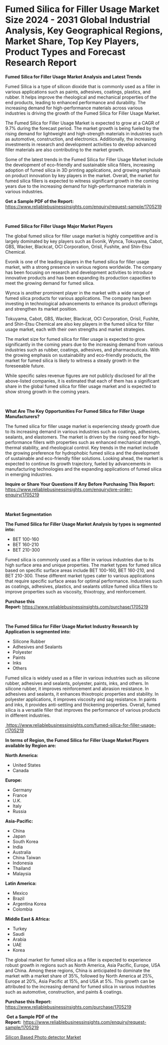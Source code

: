 <p><h1>Fumed Silica for Filler Usage Market Size 2024 - 2031 Global Industrial Analysis, Key Geographical Regions, Market Share, Top Key Players, Product Types and Forecast Research Report</h1></p><p><strong>Fumed Silica for Filler Usage Market Analysis and Latest Trends</strong></p>
<p><p>Fumed Silica is a type of silicon dioxide that is commonly used as a filler in various applications such as paints, adhesives, coatings, plastics, and rubber. It helps improve the rheological and mechanical properties of the end products, leading to enhanced performance and durability. The increasing demand for high-performance materials across various industries is driving the growth of the Fumed Silica for Filler Usage Market.</p><p>The Fumed Silica for Filler Usage Market is expected to grow at a CAGR of 9.7% during the forecast period. The market growth is being fueled by the rising demand for lightweight and high-strength materials in industries such as automotive, construction, and electronics. Additionally, the increasing investments in research and development activities to develop advanced filler materials are also contributing to the market growth.</p><p>Some of the latest trends in the Fumed Silica for Filler Usage Market include the development of eco-friendly and sustainable silica fillers, increasing adoption of fumed silica in 3D printing applications, and growing emphasis on product innovation by key players in the market. Overall, the market for fumed silica fillers is expected to witness significant growth in the coming years due to the increasing demand for high-performance materials in various industries.</p></p>
<p><strong>Get a Sample PDF of the Report:&nbsp;</strong> <a href="https://www.reliablebusinessinsights.com/enquiry/request-sample/1705219">https://www.reliablebusinessinsights.com/enquiry/request-sample/1705219</a></p>
<p>&nbsp;</p>
<p><strong>Fumed Silica for Filler Usage Major Market Players</strong></p>
<p><p>The global fumed silica for filler usage market is highly competitive and is largely dominated by key players such as Evonik, Wynca, Tokuyama, Cabot, GBS, Wacker, Blackcat, OCI Corporation, Orisil, Fushite, and Shin-Etsu Chemical.</p><p>Evonik is one of the leading players in the fumed silica for filler usage market, with a strong presence in various regions worldwide. The company has been focusing on research and development activities to introduce innovative products and has been expanding its production capacities to meet the growing demand for fumed silica.</p><p>Wynca is another prominent player in the market with a wide range of fumed silica products for various applications. The company has been investing in technological advancements to enhance its product offerings and strengthen its market position.</p><p>Tokuyama, Cabot, GBS, Wacker, Blackcat, OCI Corporation, Orisil, Fushite, and Shin-Etsu Chemical are also key players in the fumed silica for filler usage market, each with their own strengths and market strategies.</p><p>The market size for fumed silica for filler usage is expected to grow significantly in the coming years due to the increasing demand from various industries such as rubber, coatings, adhesives, and pharmaceuticals. With the growing emphasis on sustainability and eco-friendly products, the market for fumed silica is likely to witness a steady growth in the foreseeable future.</p><p>While specific sales revenue figures are not publicly disclosed for all the above-listed companies, it is estimated that each of them has a significant share in the global fumed silica for filler usage market and is expected to show strong growth in the coming years.</p></p>
<p>&nbsp;</p>
<p><strong>What Are The Key Opportunities For Fumed Silica for Filler Usage Manufacturers?</strong></p>
<p><p>The fumed silica for filler usage market is experiencing steady growth due to its increasing demand in various industries such as coatings, adhesives, sealants, and elastomers. The market is driven by the rising need for high-performance fillers with properties such as enhanced mechanical strength, thermal stability, and rheological control. Key trends in the market include the growing preference for hydrophobic fumed silica and the development of sustainable and eco-friendly filler solutions. Looking ahead, the market is expected to continue its growth trajectory, fueled by advancements in manufacturing technologies and the expanding applications of fumed silica in emerging industries.</p></p>
<p><strong>Inquire or Share Your Questions If Any Before Purchasing This Report:</strong> <a href="https://www.reliablebusinessinsights.com/enquiry/pre-order-enquiry/1705219">https://www.reliablebusinessinsights.com/enquiry/pre-order-enquiry/1705219</a></p>
<p>&nbsp;</p>
<p><strong>Market Segmentation</strong></p>
<p><strong>The Fumed Silica for Filler Usage Market Analysis by types is segmented into:</strong></p>
<p><ul><li>BET 100-160</li><li>BET 160-210</li><li>BET 210-300</li></ul></p>
<p><p>Fumed silica is commonly used as a filler in various industries due to its high surface area and unique properties. The market types for fumed silica based on specific surface areas include BET 100-160, BET 160-210, and BET 210-300. These different market types cater to various applications that require specific surface areas for optimal performance. Industries such as coatings, adhesives, plastics, and sealants utilize fumed silica fillers to improve properties such as viscosity, thixotropy, and reinforcement.</p></p>
<p><strong>Purchase this Report:&nbsp;</strong><a href="https://www.reliablebusinessinsights.com/purchase/1705219">https://www.reliablebusinessinsights.com/purchase/1705219</a></p>
<p>&nbsp;</p>
<p><strong>The Fumed Silica for Filler Usage Market Industry Research by Application is segmented into:</strong></p>
<p><ul><li>Silicone Rubber</li><li>Adhesives and Sealants</li><li>Polyester</li><li>Paints</li><li>Inks</li><li>Others</li></ul></p>
<p><p>Fumed silica is widely used as a filler in various industries such as silicone rubber, adhesives and sealants, polyester, paints, inks, and others. In silicone rubber, it improves reinforcement and abrasion resistance. In adhesives and sealants, it enhances thixotropic properties and stability. In polyester applications, it improves viscosity and sag resistance. In paints and inks, it provides anti-settling and thickening properties. Overall, fumed silica is a versatile filler that improves the performance of various products in different industries.</p></p>
<p><a href="https://www.reliablebusinessinsights.com/fumed-silica-for-filler-usage-r1705219">&nbsp;https://www.reliablebusinessinsights.com/fumed-silica-for-filler-usage-r1705219</a></p>
<p><strong>In terms of Region, the Fumed Silica for Filler Usage Market Players available by Region are:</strong></p>
<p>
    <p> <strong> North America: </strong>
        <ul>
            <li>United States</li>
            <li>Canada</li>
        </ul>
        </p> 
    <p> <strong> Europe: </strong>
        <ul>
            <li>Germany</li>
            <li>France</li>
            <li>U.K.</li>
            <li>Italy</li>
            <li>Russia</li>
        </ul>
        </p> 
    <p> <strong> Asia-Pacific: </strong>
        <ul>
            <li>China</li>
            <li>Japan</li>
            <li>South Korea</li>
            <li>India</li>
            <li>Australia</li>
            <li>China Taiwan</li>
            <li>Indonesia</li>
            <li>Thailand</li>
            <li>Malaysia</li>
        </ul>
        </p> 
    <p> <strong> Latin America: </strong>
        <ul>
            <li>Mexico</li>
            <li>Brazil</li>
            <li>Argentina Korea</li>
            <li>Colombia</li>
        </ul>
        </p> 
    <p> <strong> Middle East & Africa: </strong>
        <ul>
            <li>Turkey</li>
            <li>Saudi</li>
            <li>Arabia</li>
            <li>UAE</li>
            <li>Korea</li>
        </ul>
    </p>
    </p>
<p><p>The global market for fumed silica as a filler is expected to experience robust growth in regions such as North America, Asia Pacific, Europe, USA and China. Among these regions, China is anticipated to dominate the market with a market share of 35%, followed by North America at 25%, Europe at 20%, Asia Pacific at 15%, and USA at 5%. This growth can be attributed to the increasing demand for fumed silica in various industries such as automotive, construction, and paints & coatings.</p></p>
<p><strong>Purchase this Report: </strong><a href="https://www.reliablebusinessinsights.com/purchase/1705219">https://www.reliablebusinessinsights.com/purchase/1705219</a></p>
<p>&nbsp;<strong>Get a Sample PDF of the Report:&nbsp;&nbsp;</strong><a href="https://www.reliablebusinessinsights.com/enquiry/request-sample/1705219">https://www.reliablebusinessinsights.com/enquiry/request-sample/1705219</a></p>
<p><strong></strong></p>
<p><p><a href="https://view.publitas.com/reportprime-1/silicon-based-photo-detector-market-share-and-new-trends-analysis-by-its-type-application-end-use-and-forecast-for-period-from-2024-to-2031/">Silicon Based Photo detector Market</a></p></p>